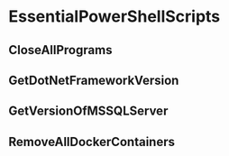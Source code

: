 # EssentialPowerShellScripts

## CloseAllPrograms
## GetDotNetFrameworkVersion
## GetVersionOfMSSQLServer
## RemoveAllDockerContainers
  
